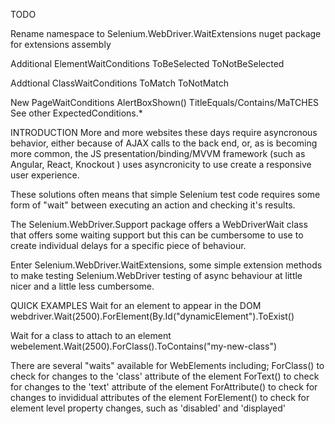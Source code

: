 TODO

Rename namespace to Selenium.WebDriver.WaitExtensions
nuget package for extensions assembly

Additional ElementWaitConditions
	ToBeSelected
	ToNotBeSelected

Addtional ClassWaitConditions
	ToMatch
	ToNotMatch

New PageWaitConditions
	AlertBoxShown()
	TitleEquals/Contains/MaTCHES
	See other ExpectedConditions.*

INTRODUCTION
More and more websites these days require asyncronous behavior, either because of AJAX calls to the back end, or, as is becoming more common, the JS presentation/binding/MVVM framework (such as Angular, React, Knockout ) uses asyncronicity to use create a responsive user experience.

These solutions often means that simple Selenium test code requires some form of "wait" between executing an action and checking it's results.

The Selenium.WebDriver.Support package offers a WebDriverWait class that offers some waiting support but this can be cumbersome to use to create individual delays for a specific piece of behaviour.

Enter Selenium.WebDriver.WaitExtensions, some simple extension methods to make testing Selenium.WebDriver testing of async behaviour at little nicer and a little less cumbersome.

QUICK EXAMPLES
Wait for an element to appear in the DOM
	webdriver.Wait(2500).ForElement(By.Id("dynamicElement").ToExist()

Wait for a class to attach to an element
	webelement.Wait(2500).ForClass().ToContains("my-new-class")

There are several "waits" available for WebElements including;
	ForClass() to check for changes to the 'class' attribute of the element
	ForText() to check for changes to the 'text' attribute of the element
	ForAttribute() to check for changes to invididual attributes of the element
	ForElement() to check for element level property changes, such as 'disabled' and 'displayed'

